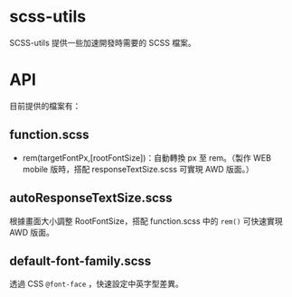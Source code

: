 # scss-utils
SCSS-utils 提供一些加速開發時需要的 SCSS 檔案。

# API
目前提供的檔案有：

## function.scss
- rem(targetFontPx,[rootFontSize])：自動轉換 px 至 rem。（製作 WEB mobile 版時，搭配 responseTextSize.scss 可實現 AWD 版面。）

## autoResponseTextSize.scss
根據畫面大小調整 RootFontSize，搭配 function.scss 中的 `rem()` 可快速實現 AWD 版面。

## default-font-family.scss
透過 CSS `@font-face` ，快速設定中英字型差異。
